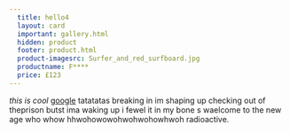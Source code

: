 ```yaml
---
  title: hello4
  layout: card
  important: gallery.html
  hidden: product
  footer: product.html
  product-imagesrc: Surfer_and_red_surfboard.jpg
  productname: F****
  price: £123
---
```

*this is cool* [google](http://www.google.com/) tatatatas
breaking in im shaping up checking out of theprison butst ima waking up i fewel it in my bone s waelcome to the new age who whow hhwohowowohwohwohowhwoh radioactive.
